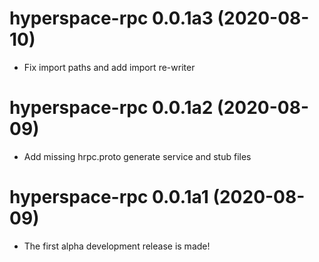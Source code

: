 # hyperspace-rpc 0.0.1a3 (2020-08-10)

- Fix import paths and add import re-writer

# hyperspace-rpc 0.0.1a2 (2020-08-09)

- Add missing hrpc.proto generate service and stub files

# hyperspace-rpc 0.0.1a1 (2020-08-09)

- The first alpha development release is made!
